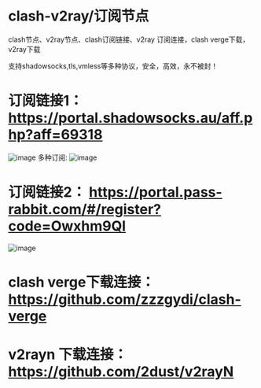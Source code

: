 # clash-v2ray/订阅节点
clash节点、v2ray节点、clash订阅链接、v2ray 订阅连接，clash verge下载，v2ray下载

支持shadowsocks,tls,vmless等多种协议，安全，高效，永不被封！

# 订阅链接1：https://portal.shadowsocks.au/aff.php?aff=69318
![image](https://github.com/AzureforAI/clash-v2ray/blob/main/image/%E5%BE%AE%E4%BF%A1%E5%9B%BE%E7%89%87_20231212123941.png)
多种订阅:
![image](https://github.com/AzureforAI/clash-v2ray/blob/main/image/%E5%BE%AE%E4%BF%A1%E5%9B%BE%E7%89%87_20231212124050.png)
# 订阅链接2： https://portal.pass-rabbit.com/#/register?code=Owxhm9Ql
![image](https://github.com/AzureforAI/clash-v2ray/blob/main/image/%E5%BE%AE%E4%BF%A1%E5%9B%BE%E7%89%87_20231212124154.png)
# clash verge下载连接：https://github.com/zzzgydi/clash-verge
# v2rayn 下载连接：https://github.com/2dust/v2rayN
